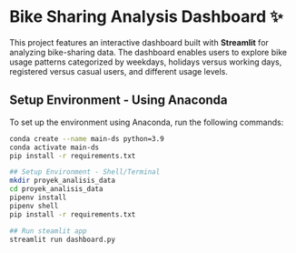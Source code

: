 
# Bike Sharing Analysis Dashboard ✨

This project features an interactive dashboard built with **Streamlit** for analyzing bike-sharing data. The dashboard enables users to explore bike usage patterns categorized by weekdays, holidays versus working days, registered versus casual users, and different usage levels.

## Setup Environment - Using Anaconda
To set up the environment using Anaconda, run the following commands:
```bash
conda create --name main-ds python=3.9
conda activate main-ds
pip install -r requirements.txt

## Setup Environment - Shell/Terminal
mkdir proyek_analisis_data
cd proyek_analisis_data
pipenv install
pipenv shell
pip install -r requirements.txt

## Run steamlit app
streamlit run dashboard.py
